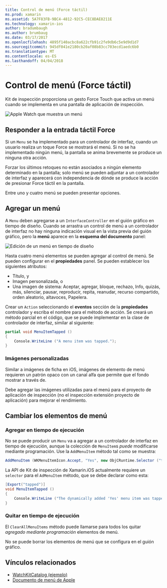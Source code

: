 ```yaml
---
title: Control de menú (Force táctil)
ms.prod: xamarin
ms.assetid: 5A7F83FB-9BC4-4812-92C5-CEC8DAE8211E
ms.technology: xamarin-ios
author: bradumbaugh
ms.author: brumbaug
ms.date: 03/17/2017
ms.openlocfilehash: 4895f140acbc8a622cfb91c2fe9db6c5e9d9d1d7
ms.sourcegitcommit: 945df041e2180cb20af08b83cc703ecd1aedc6b0
ms.translationtype: MT
ms.contentlocale: es-ES
ms.lasthandoff: 04/04/2018
---
```

# <a name="menu-control-force-touch"></a>Control de menú (Force táctil)

Kit de inspección proporciona un gesto Force Touch que activa un menú cuando se implementa en una pantalla de aplicación de inspección.

![](menu-images/menu.png "Apple Watch que muestra un menú")
<!-- watch image courtesy of http://infinitapps.com/bezel/ -->

## <a name="responding-to-force-touch"></a>Responder a la entrada táctil Force

Si un `Menu` se ha implementado para un controlador de interfaz, cuando un usuario realiza un toque Force se mostrará el menú. Si no se ha implementado ningún menú, la pantalla se anima brevemente se produce un ninguna otra acción.

Forzar los últimos retoques no están asociados a ningún elemento determinado en la pantalla; solo menú se pueden adjuntar a un controlador de interfaz y aparecerá con independencia de dónde se produce la acción de presionar Force táctil en la pantalla.

Entre uno y cuatro menú se pueden presentar opciones.


## <a name="adding-a-menu"></a>Agregar un menú

A `Menu` deben agregarse a un `InterfaceController` en el guión gráfico en tiempo de diseño. Cuando se arrastra un control de menú a un controlador de interfaz no hay ninguna indicación visual en la vista previa del guión gráfico, pero la **menú** aparece en la **esquema del documento** panel:

![](menu-images/menu-action.png "Edición de un menú en tiempo de diseño")

Hasta cuatro menú elementos se pueden agregar al control de menú. Se pueden configurar en el **propiedades** panel. Se pueden establecer los siguientes atributos:

- Título, y
- Imagen personalizada, o
- Una imagen de sistema: Aceptar, agregar, bloque, rechazo, Info, quizás, más, silenciar, pausar, reproducir, repita, reanudar, recurso compartido, orden aleatorio, altavoces, Papelera.

Crear un `Action` seleccionando el **eventos** sección de la **propiedades** controlador y escriba el nombre para el método de acción. Se creará un método parcial en el código, que se puede implementar en la clase de controlador de interfaz, similar al siguiente:

```csharp
partial void MenuItemTapped ()
{
    Console.WriteLine ("A menu item was tapped.");
}
```

### <a name="custom-images"></a>Imágenes personalizadas

Similar a imágenes de ficha en iOS, imágenes de elemento de menú requieren un patrón opaco con un canal alfa que permite que el fondo mostrar a través de.

Debe agregar las imágenes utilizadas para el menú para el proyecto de aplicación de inspección (no el inspección extensión proyecto de aplicación) para mejorar el rendimiento.


## <a name="changing-the-menu-items"></a>Cambiar los elementos de menú

<!--
### Design Time Items

Menu items added the the storyboard can be shown and hidden programmatically.
-->

### <a name="adding-at-runtime"></a>Agregar en tiempo de ejecución

No se puede producir un `Menu` va a agregar a un controlador de interfaz en tiempo de ejecución, aunque la colección de `MenuItem`s *puede* modificarse mediante programación.
Use la `AddMenuItem` método tal como se muestra:

```csharp
AddMenuItem (WKMenuItemIcon.Accept, "Yes", new ObjCRuntime.Selector ("tapped"));
```

La API de Kit de inspección de Xamarin.iOS actualmente requiere un `selector` para el `AdMenuItem` método, que se debe declarar como esta:

```csharp
[Export("tapped")]
void MenuItemTapped ()
{
    Console.WriteLine ("The dynamically added 'Yes' menu item was tapped.");
}
```

### <a name="removing-at-runtime"></a>Quitar en tiempo de ejecución

El `ClearAllMenuItems` método puede llamarse para todos los quitar *agregado mediante programación* elementos de menú.

No se puede borrar los elementos de menú que se configura en el guión gráfico.



## <a name="related-links"></a>Vínculos relacionados

- [WatchKitCatalog (ejemplo)](https://developer.xamarin.com/samples/monotouch/watchOS/WatchKitCatalog/)
- [Documento de menú de Apple](https://developer.apple.com/library/prerelease/ios/documentation/General/Conceptual/WatchKitProgrammingGuide/Menus.html)
